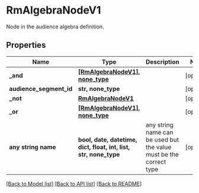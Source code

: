 # RmAlgebraNodeV1

Node in the audience algebra definition.

## Properties
Name | Type | Description | Notes
------------ | ------------- | ------------- | -------------
**_and** | [**[RmAlgebraNodeV1], none_type**](RmAlgebraNodeV1.md) |  | [optional] 
**audience_segment_id** | **str, none_type** |  | [optional] 
**_not** | [**RmAlgebraNodeV1**](RmAlgebraNodeV1.md) |  | [optional] 
**_or** | [**[RmAlgebraNodeV1], none_type**](RmAlgebraNodeV1.md) |  | [optional] 
**any string name** | **bool, date, datetime, dict, float, int, list, str, none_type** | any string name can be used but the value must be the correct type | [optional]

[[Back to Model list]](../README.md#documentation-for-models) [[Back to API list]](../README.md#documentation-for-api-endpoints) [[Back to README]](../README.md)


